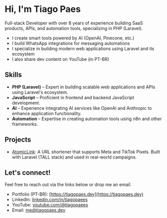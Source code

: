 # Hi, I'm Tiago Paes

Full-stack Developer with over 8 years of experience building SaaS products, APIs, and automation tools, specializing in PHP (Laravel).

- I create smart tools powered by AI (OpenAI, Pinecone, etc.)
- I build WhatsApp integrations for messaging automations
- I specialize in building modern web applications using Laravel and its ecosystem
- I also share dev content on YouTube (in PT-BR)

## Skills

- **PHP (Laravel)** – Expert in building scalable web applications and APIs using Laravel's ecosystem.
- **JavaScript** – Proficient in frontend and backend JavaScript development.
- **AI** – Experience integrating AI services like OpenAI and Anthropic to enhance application functionality.
- **Automation** – Expertise in creating automation tools using n8n and other frameworks.

## Projects

- [AtomicLink](projects/atomiclink.md): A URL shortener that supports Meta and TikTok Pixels. Built with Laravel (TALL stack) and used in real-world campaigns.

## Let's connect!

Feel free to reach out via the links below or drop me an email.

- Portfolio (PT-BR): [https://tiagopaes.dev](https://tiagopaes.dev)  
- LinkedIn: [linkedin.com/in/tiagopaees](https://www.linkedin.com/in/tiagopaees)  
- YouTube: [youtube.com/@tiagopaees](https://www.youtube.com/@tiagopaees)  
- Email: [me@tiagopaes.dev](mailto:me@tiagopaes.dev)
